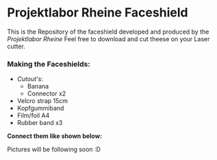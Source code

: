 # Projektlabor Rheine Faceshield

This is the Repository of the faceshield developed and produced by the *Projektlabor Rheine*
Feel free to download and cut theese on your Laser cutter.

### Making the Faceshields:
- *Cutout's*:
   - Banana
   - Connector x2
- Velcro strap 15cm
- Kopfgummiband
- Film/foil A4
- Rubber band x3

**Connect them like shown below:**

Pictures will be following soon :D
